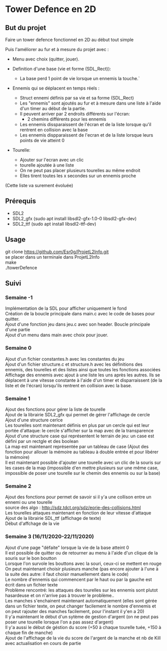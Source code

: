 # Tower Defence en 2D

## But du projet 
Faire un tower defence fonctionnel en 2D au début tout simple  
  
Puis l'améliorer au fur et à mesure du projet avec :  
- Menu avec choix (quitter, jouer).  
  
- Definition d'une base (vie et forme (SDL_Rect)):   
	- La base perd 1 point de vie lorsque un ennemis la touche.`  
  
- Ennemis qui se déplacent en temps réels :  
	- Struct ennemi définis par sa vie et sa forme (SDL_Rect)  
	- Les "ennemis" sont ajoutés au fur et à mesure dans une liste à l'aide d'un timer au début de la partie.  
	- Il peuvent arriver par 2 endroits différents sur l'écran:  
		- 2 chemins différents pour les ennemis  
	- Les ennemis dissparaissent de l'écran et de la liste lorsque qu'il rentrent en collision avec la base  
	- Les ennemis dispparaissent de l'ecran et de la liste lorsque leurs points de vie atteint 0  
  
- Tourelle:  
	- Ajouter sur l'ecran avec un clic  
	- tourelle ajoutée à une liste  
	- On ne peut pas placer plusieurs tourelles au même endroit  
	- Elles tirent toutes les x secondes sur un ennemis proche  
  		
(Cette liste va surement évoluée)  

## Prérequis 
- SDL2 
- SDL2_gfx (sudo apt install libsdl2-gfx-1.0-0 libsdl2-gfx-dev)  
- SDL2_ttf (sudo apt install libsdl2-ttf-dev)  

## Usage

git clone https://github.com/Esr0g/ProjetL2Info.git  
se placer dans un terminale dans ProjetL2Info  
make   
./towerDefence  

## Suivi


### Semaine -1

Implémentation de la SDL pour afficher uniquement le fond  
Création de la boucle principale dans main.c avec le code de bases pour quitter.  
Ajout d'une fonction jeu dans jeu.c avec son header. Boucle principale d'une partie  
Ajout d'un menu dans main avec choix pour jouer.

### Semaine 0

Ajout d'un fichier constantes.h avec les constantes du jeu  
Ajout d'un fichier structure.c et structure.h avec les définitions des ennemis, des tourelles et des listes ainsi que toutes les fonctions associées  
Affichage des ennemis avec ajout à une liste les uns après les autres. Ils se déplacent à une vitesse constante à l'aide d'un timer et disparraissent (de la liste et de l'écran) lorsqu'ils rentrent en collision avec la base.  

### Semaine 1

Ajout des fonctions pour gérer la liste de tourelle  
Ajout de la librairie SDL2_gfx qui permet de gérer l'affichage de cercle  
Ajout d'une structure cerlce  
Les tourelles sont maintenant définis en plus par un cercle qui est leur portée d'attaque: le cercle s'afficher sur la map avec de la transparence  
Ajout d'une structure case qui représentent le terrain de jeu: un case est défini par un rectgle et des boolean  
La map est maintenant représentée par un tableau de case (Ajout des fonction pour allouer la mémoire au tableau à double entrée et pour libérer la mémoire)  
Il est maintenant possible d'ajouter une tourelle avec un clic de la souris sur les cases de la map (impossible d'en mettre plusieurs sur une même case, impossible de poser une tourelle sur le chemin des ennemis ou sur la base)  

### Semaine 2

Ajout des fonctions pour permet de savoir si il y'a une collison entre un ennemi ou une tourelle  
source des algo : http://sdz.tdct.org/sdz/eorie-des-collisions.html  
Les tourelles attaques maintenant en fonction de leur vitesse d'attaque  
Ajout de la librairie SDL_ttf  (affichage de texte)  
Début d'affchage de la vie 

### Semaine 3  (16/11/2020-22/11/2020)

Ajout d'une page "défaite" lorsque la vie de la base atteint 0  
Il est possible de quitter ou de retourner au menu à l'aide d'un clique de la souris sur le bon boutton  
Lorsque l'on survole les bouttons avec la souri, ceux-ci se mettent en rouge  
On peut maintenant choisir plusieurs manche (pas encore ajouter à l'une à la suite des autre: il faut choisir manuellement dans le code)  
Le nombre d'ennemis qui commencent par le haut ou par la gauche est écrit dans un fichier texte  
Problème rencontré: les attaques des tourelles sur les ennemis sont plutot hasardeuse et on n'arrive pas à trouver le problème..  
Les manches s'enchainent maintenant automatiquement (elles sont gérée dans un fichier texte, on peut changer facilement le nombre d'ennemis et on peut rajouter des manches facilement, pour l'instant il y'en a 20)  
Il y'a maintenant le début d'un sytème de gestion d'argent (on ne peut pas poser une tourelle lorsque l'on a pas assez d'argent)  
Il y'a aussi le début de géstion du score (+50 à chaque tourelle tuée, +150 à chaque fin de manche)  
Ajout de l'affichage de la vie du score de l'argent de la manche et nb de Kill avec actualisation en cours de partie  